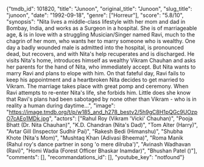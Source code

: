 {"tmdb_id": 101820, "title": "Junoon", "original_title": "Junoon", "slug_title": "junoon", "date": "1992-09-18", "genre": ["Horreur"], "score": "5.8/10", "synopsis": "Nita lives a middle-class lifestyle with her mom and dad in Bombay, India, and works as a Surgeon in a hospital. She is of marriageable age, &amp; is in love with a struggling Musician/Singer named Ravi, much to the chagrin of her mom, who wants her to marry someone who is wealthy. One day a badly wounded male is admitted into the hospital, is pronounced dead, but recovers, and with Nita's help recuperates and is discharged. He visits Nita's home, introduces himself as wealthy Vikram Chauhan and asks her parents for the hand of Nita, who immediately accept. But Nita wants to marry Ravi and plans to elope with him. On that fateful day, Ravi fails to keep his appointment and a heartbroken Nita decides to get married to Vikram. The marriage takes place with great pomp and ceremony. When Ravi attempts to re-enter Nita's life, she forbids him. Little does she know that Ravi's plans had been sabotaged by none other than Vikram - who is in reality a human during daytime...", "image": "https://image.tmdb.org/t/p/w185_and_h278_bestv2/5h9gC8H1pQGc9UOzpO7cAEo1MDk.jpg", "actors": ["Rahul Roy (Vikram 'Vicki' Chauhan)", "Pooja Bhatt (Dr. Nita Chauhan)", "K.D. Chandran (Nita's Dad)", "Tom Alter (Harry)", "Avtar Gill (Inspector Sudhir Pai)", "Rakesh Bedi (Himanshu)", "Shubha Khote (Nita's Mom)", "Mushtaq Khan (Adivasi Bheema)", "Roma Manik (Rahul roy's dance partner in song 'o mere dilruba')", "Avinash Wadhavan (Ravi)", "Homi Wadia (Forest Officer Bhaskar Inamdar)", "Bhushan Patel ()"], "comments": [], "recommandations_id": [], "youtube_key": "notfound"}
